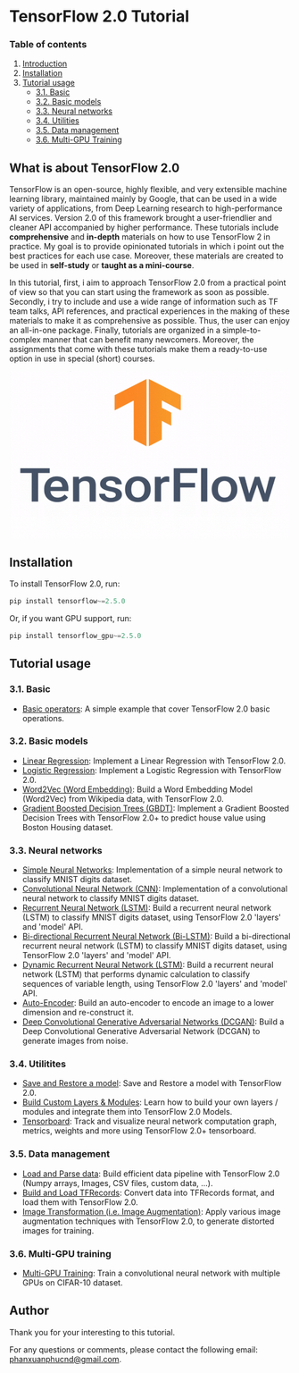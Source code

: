 # TensorFlow 2.0 Tutorial

### Table of contents

1. [Introduction](#intro)
2. [Installation](#installation)
3. [Tutorial usage](#tutorial)
    - [3.1. Basic](#basic)
    - [3.2. Basic models](#basic_models)
    - [3.3. Neural networks](#neural_nets)
    - [3.4. Utilities](#utilities)
    - [3.5. Data management](#data_management)
    - [3.6. Multi-GPU Training](#multi_gpu_training)

## <a name='intro'></a> What is about TensorFlow 2.0

TensorFlow is an open-source, highly flexible, and very extensible machine learning library, maintained mainly by Google, that can be used in a wide variety of applications, from Deep Learning research to high-performance AI services. Version 2.0 of this framework brought a user-friendlier and cleaner API accompanied by higher performance. These tutorials include **comprehensive** and **in-depth** materials on how to use TensorFlow 2 in practice. My goal is to provide opinionated tutorials in which i point out the best practices for each use case. Moreover, these materials are created to be used in **self-study** or **taught as a mini-course**.

In this tutorial, first, i aim to approach TensorFlow 2.0 from a practical point of view so that you can start using the framework as soon as possible. Secondly, i try to include and use a wide range of information such as TF team talks, API references, and practical experiences in the making of these materials to make it as comprehensive as possible. Thus, the user can enjoy an all-in-one package. Finally, tutorials are organized in a simple-to-complex manner that can benefit many newcomers. Moreover, the assignments that come with these tutorials make them a ready-to-use option in use in special (short) courses.

<p align="center">
  <img src="imgs/tensorflow-2.0.gif" width="500" height="300" align="middle">
</p>

## <a name='installation'></a> Installation

To install TensorFlow 2.0, run:

```js
pip install tensorflow~=2.5.0
```

Or, if you want GPU support, run:

```js
pip install tensorflow_gpu~=2.5.0
```

## <a name='tutorial'></a> Tutorial usage

### <a name='basic'></a> 3.1. Basic

- [Basic operators](https://github.com/phanxuanphucnd/TensorFlow-2.0-Tutorial/blob/main/notebooks/3.1%20Basic/3.1.1%20Basic.ipynb): A simple example that cover TensorFlow 2.0 basic operations.

### <a name='basic_models'></a> 3.2. Basic models

- [Linear Regression](https://github.com/phanxuanphucnd/TensorFlow-2.0-Tutorial/blob/main/notebooks/3.2%20Basic%20models/3.2.1%20Linear%20Regression.ipynb): Implement a Linear Regression with TensorFlow 2.0.
- [Logistic Regression](https://github.com/phanxuanphucnd/TensorFlow-2.0-Tutorial/blob/main/notebooks/3.2%20Basic%20models/3.2.2%20Logistic%20Regression.ipynb): Implement a Logistic Regression with TensorFlow 2.0.
- [Word2Vec (Word Embedding)](https://github.com/phanxuanphucnd/TensorFlow-2.0-Tutorial/blob/main/notebooks/3.2%20Basic%20models/3.2.3%20Word2Vec%20(Word%20Embedding).ipynb): Build a Word Embedding Model (Word2Vec) from Wikipedia data, with TensorFlow 2.0.
- [Gradient Boosted Decision Trees (GBDT)](https://github.com/phanxuanphucnd/TensorFlow-2.0-Tutorial/blob/main/notebooks/3.2%20Basic%20models/3.2.4%20Gradient%20Boosted%20Decision%20Trees.ipynb): Implement a Gradient Boosted Decision Trees with TensorFlow 2.0+ to predict house value using Boston Housing dataset.

### <a name='neural_nets'></a> 3.3. Neural networks

- [Simple Neural Networks](https://github.com/phanxuanphucnd/TensorFlow-2.0-Tutorial/blob/main/notebooks/3.3%20Neural%20networks/3.3.1%20Simple%20Neural%20Network.ipynb): Implementation of a simple neural network to classify MNIST digits dataset.
- [Convolutional Neural Network (CNN)](https://github.com/phanxuanphucnd/TensorFlow-2.0-Tutorial/blob/main/notebooks/3.3%20Neural%20networks/3.3.2%20Convolutional%20Neural%20Network%20(CNN).ipynb): Implementation of a convolutional neural network to classify MNIST digits dataset.
- [Recurrent Neural Network (LSTM)](https://github.com/phanxuanphucnd/TensorFlow-2.0-Tutorial/blob/main/notebooks/3.3%20Neural%20networks/3.3.3%20Recurrent%20Neural%20Network%20(LSTM).ipynb): Build a recurrent neural network (LSTM) to classify MNIST digits dataset, using TensorFlow 2.0 'layers' and 'model' API.
- [Bi-directional Recurrent Neural Network (Bi-LSTM)](https://github.com/phanxuanphucnd/TensorFlow-2.0-Tutorial/blob/main/notebooks/3.3%20Neural%20networks/3.3.4%20Bi-Recurrent%20Neural%20Network%20(Bi-LSTM).ipynb): Build a bi-directional recurrent neural network (LSTM) to classify MNIST digits dataset, using TensorFlow 2.0 'layers' and 'model' API.
- [Dynamic Recurrent Neural Network (LSTM)](https://github.com/phanxuanphucnd/TensorFlow-2.0-Tutorial/blob/main/notebooks/3.3%20Neural%20networks/3.3.5%20Dynamic%20Recurrent%20Neural%20Network%20(LSTM).ipynb): Build a recurrent neural network (LSTM) that performs dynamic calculation to classify sequences of variable length, using TensorFlow 2.0 'layers' and 'model' API.
- [Auto-Encoder](https://github.com/phanxuanphucnd/TensorFlow-2.0-Tutorial/blob/main/notebooks/3.3%20Neural%20networks/3.3.6%20Auto-Encoder.ipynb): Build an auto-encoder to encode an image to a lower dimension and re-construct it.
- [Deep Convolutional Generative Adversarial Networks (DCGAN)](https://github.com/phanxuanphucnd/TensorFlow-2.0-Tutorial/blob/main/notebooks/3.3%20Neural%20networks/3.3.7%20Deep%20Convolutional%20Generative%20Adversarial%20Networks%20(DCGAN).ipynb): Build a Deep Convolutional Generative Adversarial Network (DCGAN) to generate images from noise.

### <a name='utilities'></a> 3.4. Utilitites

- [Save and Restore a model](https://github.com/phanxuanphucnd/TensorFlow-2.0-Tutorial/blob/main/notebooks/3.4%20Utilities/3.4.1%20Save%20and%20Restore%20a%20model.ipynb): Save and Restore a model with TensorFlow 2.0.
- [Build Custom Layers & Modules](https://github.com/phanxuanphucnd/TensorFlow-2.0-Tutorial/blob/main/notebooks/3.4%20Utilities/3.4.2%20Build%20Custom%20Layers%20%26%20Modules.ipynb): Learn how to build your own layers / modules and integrate them into TensorFlow 2.0 Models.
- [Tensorboard](https://github.com/phanxuanphucnd/TensorFlow-2.0-Tutorial/blob/main/notebooks/3.4%20Utilities/3.4.3%20Tensorboard.ipynb): Track and visualize neural network computation graph, metrics, weights and more using TensorFlow 2.0+ tensorboard.

### <a name='data_management'></a> 3.5. Data management

- [Load and Parse data](https://github.com/phanxuanphucnd/TensorFlow-2.0-Tutorial/blob/main/notebooks/3.5%20Data%20management/3.5.1%20Load%20and%20Parse%20data.ipynb): Build efficient data pipeline with TensorFlow 2.0 (Numpy arrays, Images, CSV files, custom data, ...).
- [Build and Load TFRecords](https://github.com/phanxuanphucnd/TensorFlow-2.0-Tutorial/blob/main/notebooks/3.5%20Data%20management/3.5.2%20Build%20and%20Load%20TFRecords.ipynb): Convert data into TFRecords format, and load them with TensorFlow 2.0.
- [Image Transformation (i.e. Image Augmentation)](https://github.com/phanxuanphucnd/TensorFlow-2.0-Tutorial/blob/main/notebooks/3.5%20Data%20management/3.5.3%20Image%20Transformation.ipynb): Apply various image augmentation techniques with TensorFlow 2.0, to generate distorted images for training.

### <a name='multi_gpu_training'></a> 3.6. Multi-GPU training

- [Multi-GPU Training](https://github.com/phanxuanphucnd/TensorFlow-2.0-Tutorial/blob/main/notebooks/3.6%20Multi-gpu%20training/3.6.1%20Multi-GPU%20Training.ipynb): Train a convolutional neural network with multiple GPUs on CIFAR-10 dataset.


## Author

Thank you for your interesting to this tutorial.

For any questions or comments, please contact the following email: phanxuanphucnd@gmail.com.
